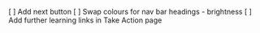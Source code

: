 [ ] Add next button
[ ] Swap colours for nav bar headings - brightness
[ ] Add further learning links in Take Action page
